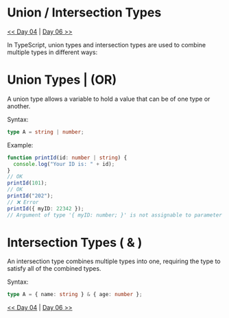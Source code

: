 # Union / Intersection Types

[<< Day 04](../Class04/READ04.md) | [Day 06 >>](../Class06/READ06.md)

In TypeScript, union types and intersection types are used to combine multiple types in different ways:

# Union Types | (OR)
A union type allows a variable to hold a value that can be of one type or another.

Syntax:
```ts
type A = string | number;
```

Example:
```ts
function printId(id: number | string) {
  console.log("Your ID is: " + id);
}
// OK
printId(101);
// OK
printId("202");
// ❌ Error
printId({ myID: 22342 });
// Argument of type '{ myID: number; }' is not assignable to parameter of type 'string | number'.
```

# Intersection Types ( & )
An intersection type combines multiple types into one, requiring the type to satisfy all of the combined types.

Syntax:
```ts
type A = { name: string } & { age: number };
```

[<< Day 04](../Class04/READ04.md) | [Day 06 >>](../Class06/READ06.md)